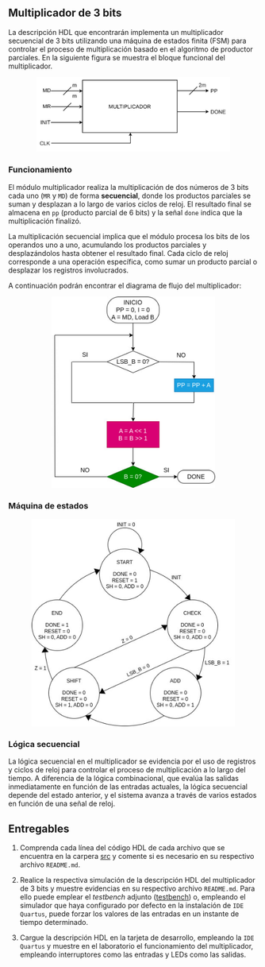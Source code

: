 ## Multiplicador de 3 bits


La descripción HDL que encontrarán implementa un multiplicador secuencial de 3 bits utilizando una máquina de estados finita (FSM) para controlar el proceso de multiplicación basado en el algoritmo de productor parciales. En la siguiente figura se muestra el bloque funcional del multiplicador.

 <p align="center">
 <img src="../figs/bloques_mul.png" alt="alt text" width=390 >
</p>


### Funcionamiento


El módulo multiplicador realiza la multiplicación de dos números de 3 bits cada uno (```MR``` y ```MD```) de forma **secuencial**, donde los productos parciales se suman y desplazan a lo largo de varios ciclos de reloj. El resultado final se almacena en ```pp``` (producto parcial de 6 bits) y la señal ```done``` indica que la multiplicación finalizó.

 La multiplicación secuencial implica que el módulo procesa los bits de los operandos uno a uno, acumulando los productos parciales y desplazándolos hasta obtener el resultado final. Cada ciclo de reloj corresponde a una operación específica, como sumar un producto parcial o desplazar los registros involucrados.

 A continuación podrán encontrar el diagrama de flujo del multiplicador:

 <p align="center">
 <img src="../figs/flujo_mult.jpeg" alt="alt text" width=330 >
</p>

### Máquina de estados

 <p align="center">
 <img src="../figs/FSM_mult.jpeg" alt="alt text" width=410 >
</p>


### Lógica secuencial

La lógica secuencial en el multiplicador se evidencia por el uso de registros y ciclos de reloj para controlar el proceso de multiplicación a lo largo del tiempo. A diferencia de la lógica combinacional, que evalúa las salidas inmediatamente en función de las entradas actuales, la lógica secuencial depende del estado anterior, y el sistema avanza a través de varios estados en función de una señal de reloj.


## Entregables

1. Comprenda cada línea del código HDL de cada archivo que se encuentra en la carpera [src](./src) y comente si es necesario en su respectivo archivo ```README.md```.

2. Realice la respectiva simulación de la descripción HDL del multiplicador de 3 bits y muestre evidencias en su respectivo archivo ```README.md```. Para ello puede emplear el *testbench* adjunto ([testbench](./src/sum4b_tb.v)) o, empleando el simulador que haya configurado por defecto en la instalación de ```IDE Quartus```, puede forzar los valores de las entradas en un instante de tiempo determinado.

3. Cargue la descripción HDL en la tarjeta de desarrollo, empleando la ```IDE Quartus``` y muestre en el laboratorio el funcionamiento del multiplicador, empleando interruptores como las entradas y LEDs como las salidas. 


<!-- 
## Registros y Señales Internas

* Registros:
    * ```sh```: Controla si los registros A y B se desplazan.
        
    * ```rst```: Resetea los registros A y B.
        
    * ```add```: Controla si se suma el producto parcial al acumulador pp.
        
    * ```A```: Registro de 6 bits para almacenar el multiplicador desplazado.
        
    * ```B```: Registro de 3 bits para almacenar el multiplicando desplazado.
        
    * ```status```: Almacena el estado actual de la FSM.
   
* Señal interna:
        
    * ```z```: Indicador de que B ha llegado a 0, lo que señala el fin de la multiplicación.

### Máquina de Estados Finita

La FSM tiene cinco estados:

* ```START```: Inicializa las señales y espera que ```init``` sea activa para comenzar la multiplicación.

* ```CHECK```: Verifica el bit menos significativo de ```B```. Si es 1, procede  a la suma (estado ```ADD```), si no, pasa directamente al desplazamiento (estado ```SHIFT```).

* ```ADD```: Suma el valor de A al producto parcial pp si el bit menos significativo de ```B``` es *1*.

* ```SHIFT```: Desplaza ```A``` y ```B``` para procesar el siguiente bit del multiplicando. Si ```B``` ha alcanzado *0* (```z``` *== 1*), la FSM pasa al estado ```END1```.

* ```END1```: Señala que la multiplicación ha terminado, activando ```done```, y vuelve al estado ```START```.

### Funcionamiento

* **Inicialización**: Cuando init es activa, la FSM se mueve de ```START``` a ```CHECK```, iniciando la multiplicación.

* **Suma condicional**: Si el bit menos significativo de ```B``` es 1, se añade ```A``` al acumulador ```pp```.

* **Desplazamiento**: Después de la suma (o si el bit es 0), los registros ```A``` y ```B``` se desplazan.

* **Finalización**: Cuando ```B``` llega a 0, la FSM indica que la multiplicación ha finalizado y mantiene el resultado en ```pp```. -->